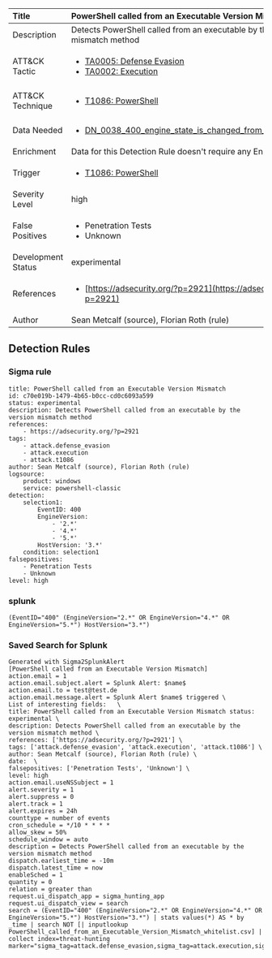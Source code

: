 | Title                | PowerShell called from an Executable Version Mismatch                                                                                                                                                 |
|:---------------------|:------------------------------------------------------------------------------------------------------------------------------------------------------------|
| Description          | Detects PowerShell called from an executable by the version mismatch method                                                                                                                                           |
| ATT&amp;CK Tactic    |  <ul><li>[TA0005: Defense Evasion](https://attack.mitre.org/tactics/TA0005)</li><li>[TA0002: Execution](https://attack.mitre.org/tactics/TA0002)</li></ul>  |
| ATT&amp;CK Technique | <ul><li>[T1086: PowerShell](https://attack.mitre.org/techniques/T1086)</li></ul>  |
| Data Needed          | <ul><li>[DN_0038_400_engine_state_is_changed_from_none_to_available](../Data_Needed/DN_0038_400_engine_state_is_changed_from_none_to_available.md)</li></ul>  |
| Enrichment           |  Data for this Detection Rule doesn't require any Enrichments.  |
| Trigger              | <ul><li>[T1086: PowerShell](../Triggers/T1086.md)</li></ul>  |
| Severity Level       | high |
| False Positives      | <ul><li>Penetration Tests</li><li>Unknown</li></ul>  |
| Development Status   | experimental |
| References           | <ul><li>[https://adsecurity.org/?p=2921](https://adsecurity.org/?p=2921)</li></ul>  |
| Author               | Sean Metcalf (source), Florian Roth (rule) |


## Detection Rules

### Sigma rule

```
title: PowerShell called from an Executable Version Mismatch
id: c70e019b-1479-4b65-b0cc-cd0c6093a599
status: experimental
description: Detects PowerShell called from an executable by the version mismatch method
references:
    - https://adsecurity.org/?p=2921
tags:
    - attack.defense_evasion
    - attack.execution
    - attack.t1086
author: Sean Metcalf (source), Florian Roth (rule)
logsource:
    product: windows
    service: powershell-classic
detection:
    selection1:
        EventID: 400
        EngineVersion: 
            - '2.*'
            - '4.*'
            - '5.*'
        HostVersion: '3.*'
    condition: selection1
falsepositives:
    - Penetration Tests
    - Unknown
level: high

```





### splunk
    
```
(EventID="400" (EngineVersion="2.*" OR EngineVersion="4.*" OR EngineVersion="5.*") HostVersion="3.*")
```






### Saved Search for Splunk

```
Generated with Sigma2SplunkAlert
[PowerShell called from an Executable Version Mismatch]
action.email = 1
action.email.subject.alert = Splunk Alert: $name$
action.email.to = test@test.de
action.email.message.alert = Splunk Alert $name$ triggered \
List of interesting fields:   \
title: PowerShell called from an Executable Version Mismatch status: experimental \
description: Detects PowerShell called from an executable by the version mismatch method \
references: ['https://adsecurity.org/?p=2921'] \
tags: ['attack.defense_evasion', 'attack.execution', 'attack.t1086'] \
author: Sean Metcalf (source), Florian Roth (rule) \
date:  \
falsepositives: ['Penetration Tests', 'Unknown'] \
level: high
action.email.useNSSubject = 1
alert.severity = 1
alert.suppress = 0
alert.track = 1
alert.expires = 24h
counttype = number of events
cron_schedule = */10 * * * *
allow_skew = 50%
schedule_window = auto
description = Detects PowerShell called from an executable by the version mismatch method
dispatch.earliest_time = -10m
dispatch.latest_time = now
enableSched = 1
quantity = 0
relation = greater than
request.ui_dispatch_app = sigma_hunting_app
request.ui_dispatch_view = search
search = (EventID="400" (EngineVersion="2.*" OR EngineVersion="4.*" OR EngineVersion="5.*") HostVersion="3.*") | stats values(*) AS * by _time | search NOT [| inputlookup PowerShell_called_from_an_Executable_Version_Mismatch_whitelist.csv] | collect index=threat-hunting marker="sigma_tag=attack.defense_evasion,sigma_tag=attack.execution,sigma_tag=attack.t1086,level=high"
```
